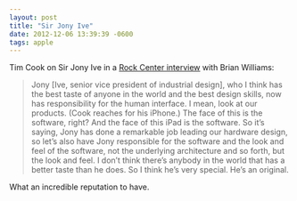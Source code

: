 ```yaml
---
layout: post
title: "Sir Jony Ive"
date: 2012-12-06 13:39:39 -0600
tags: apple
---
```


Tim Cook on Sir Jony Ive in a [Rock Center interview][link] with Brian Williams:

> Jony \[Ive, senior vice president of industrial design\], who I think has the best taste of anyone in the world and the best design skills, now has responsibility for the human interface. I mean, look at our products. (Cook reaches for his iPhone.) The face of this is the software, right? And the face of this iPad is the software. So it’s saying, Jony has done a remarkable job leading our hardware design, so let’s also have Jony responsible for the software and the look and feel of the software, not the underlying architecture and so forth, but the look and feel. I don’t think there’s anybody in the world that has a better taste than he does. So I think he’s very special. He’s an original.

What an incredible reputation to have.

[link]: http://rockcenter.nbcnews.com/_news/2012/12/06/15708290-apple-ceo-tim-cook-announces-plans-to-manufacture-mac-computers-in-usa "Read the interview on rockcenter.nbcnews.com"
